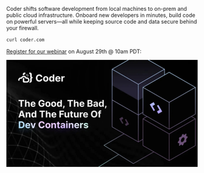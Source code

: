Coder shifts software development from local machines to on-prem and public cloud infrastructure. Onboard new developers in minutes, build code on powerful servers—all while keeping source code and data secure behind your firewall.

```bash
curl coder.com
```

<!-- Uncomment once the webinar is complete! -->
<!-- ![Develop environments on your infrastructure](https://github.com/coder/.github/blob/main/hero.jpeg?raw=true) -->

[Register for our webinar](https://coder.com/webinars/the-good-the-bad-and-the-future-of-dev-containers/register) on August 29th @ 10am PDT:

[![Register for our webinar](https://github.com/coder/.github/blob/main/webinar.jpg?raw=true)](https://coder.com/webinars/the-good-the-bad-and-the-future-of-dev-containers/register)

